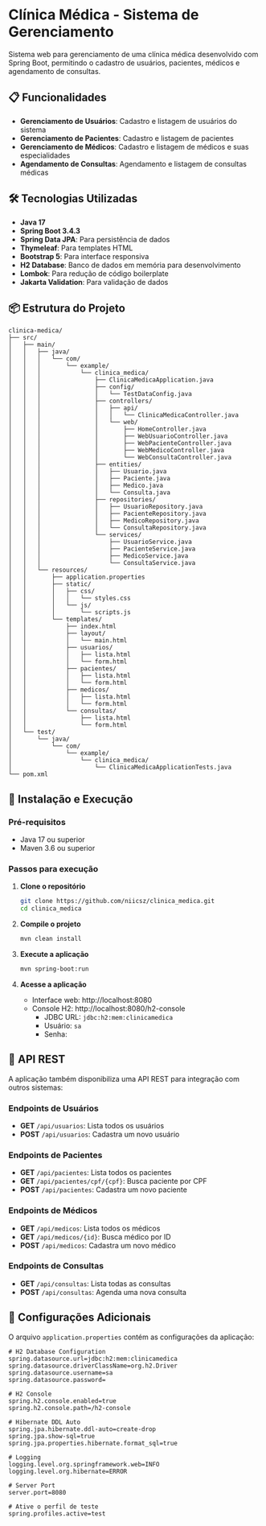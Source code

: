 # Clínica Médica - Sistema de Gerenciamento

Sistema web para gerenciamento de uma clínica médica desenvolvido com Spring Boot, permitindo o cadastro de usuários, pacientes, médicos e agendamento de consultas.

## 📋 Funcionalidades

- **Gerenciamento de Usuários**: Cadastro e listagem de usuários do sistema
- **Gerenciamento de Pacientes**: Cadastro e listagem de pacientes
- **Gerenciamento de Médicos**: Cadastro e listagem de médicos e suas especialidades
- **Agendamento de Consultas**: Agendamento e listagem de consultas médicas

## 🛠️ Tecnologias Utilizadas

- **Java 17**
- **Spring Boot 3.4.3**
- **Spring Data JPA**: Para persistência de dados
- **Thymeleaf**: Para templates HTML
- **Bootstrap 5**: Para interface responsiva
- **H2 Database**: Banco de dados em memória para desenvolvimento
- **Lombok**: Para redução de código boilerplate
- **Jakarta Validation**: Para validação de dados

## 📦 Estrutura do Projeto

```
clinica-medica/
├── src/
│   ├── main/
│   │   ├── java/
│   │   │   └── com/
│   │   │       └── example/
│   │   │           └── clinica_medica/
│   │   │               ├── ClinicaMedicaApplication.java
│   │   │               ├── config/
│   │   │               │   └── TestDataConfig.java
│   │   │               ├── controllers/
│   │   │               │   ├── api/
│   │   │               │   │   └── ClinicaMedicaController.java
│   │   │               │   └── web/
│   │   │               │       ├── HomeController.java
│   │   │               │       ├── WebUsuarioController.java
│   │   │               │       ├── WebPacienteController.java
│   │   │               │       ├── WebMedicoController.java
│   │   │               │       └── WebConsultaController.java
│   │   │               ├── entities/
│   │   │               │   ├── Usuario.java
│   │   │               │   ├── Paciente.java
│   │   │               │   ├── Medico.java
│   │   │               │   └── Consulta.java
│   │   │               ├── repositories/
│   │   │               │   ├── UsuarioRepository.java
│   │   │               │   ├── PacienteRepository.java
│   │   │               │   ├── MedicoRepository.java
│   │   │               │   └── ConsultaRepository.java
│   │   │               └── services/
│   │   │                   ├── UsuarioService.java
│   │   │                   ├── PacienteService.java
│   │   │                   ├── MedicoService.java
│   │   │                   └── ConsultaService.java
│   │   └── resources/
│   │       ├── application.properties
│   │       ├── static/
│   │       │   ├── css/
│   │       │   │   └── styles.css
│   │       │   └── js/
│   │       │       └── scripts.js
│   │       └── templates/
│   │           ├── index.html
│   │           ├── layout/
│   │           │   └── main.html
│   │           ├── usuarios/
│   │           │   ├── lista.html
│   │           │   └── form.html
│   │           ├── pacientes/
│   │           │   ├── lista.html
│   │           │   └── form.html
│   │           ├── medicos/
│   │           │   ├── lista.html
│   │           │   └── form.html
│   │           └── consultas/
│   │               ├── lista.html
│   │               └── form.html
│   └── test/
│       └── java/
│           └── com/
│               └── example/
│                   └── clinica_medica/
│                       └── ClinicaMedicaApplicationTests.java
└── pom.xml
```

## 🚀 Instalação e Execução

### Pré-requisitos

- Java 17 ou superior
- Maven 3.6 ou superior

### Passos para execução

1. **Clone o repositório**
   ```bash
   git clone https://github.com/niicsz/clinica_medica.git
   cd clinica_medica
   ```

2. **Compile o projeto**
   ```bash
   mvn clean install
   ```

3. **Execute a aplicação**
   ```bash
   mvn spring-boot:run
   ```

4. **Acesse a aplicação**
   - Interface web: http://localhost:8080
   - Console H2: http://localhost:8080/h2-console
     - JDBC URL: `jdbc:h2:mem:clinicamedica`
     - Usuário: `sa`
     - Senha: 

## 🔀 API REST

A aplicação também disponibiliza uma API REST para integração com outros sistemas:

### Endpoints de Usuários

- **GET** `/api/usuarios`: Lista todos os usuários
- **POST** `/api/usuarios`: Cadastra um novo usuário

### Endpoints de Pacientes

- **GET** `/api/pacientes`: Lista todos os pacientes
- **GET** `/api/pacientes/cpf/{cpf}`: Busca paciente por CPF
- **POST** `/api/pacientes`: Cadastra um novo paciente

### Endpoints de Médicos

- **GET** `/api/medicos`: Lista todos os médicos
- **GET** `/api/medicos/{id}`: Busca médico por ID
- **POST** `/api/medicos`: Cadastra um novo médico

### Endpoints de Consultas

- **GET** `/api/consultas`: Lista todas as consultas
- **POST** `/api/consultas`: Agenda uma nova consulta

## 🔧 Configurações Adicionais

O arquivo `application.properties` contém as configurações da aplicação:

```properties
# H2 Database Configuration
spring.datasource.url=jdbc:h2:mem:clinicamedica
spring.datasource.driverClassName=org.h2.Driver
spring.datasource.username=sa
spring.datasource.password=

# H2 Console
spring.h2.console.enabled=true
spring.h2.console.path=/h2-console

# Hibernate DDL Auto
spring.jpa.hibernate.ddl-auto=create-drop
spring.jpa.show-sql=true
spring.jpa.properties.hibernate.format_sql=true

# Logging
logging.level.org.springframework.web=INFO
logging.level.org.hibernate=ERROR

# Server Port
server.port=8080

# Ative o perfil de teste
spring.profiles.active=test
